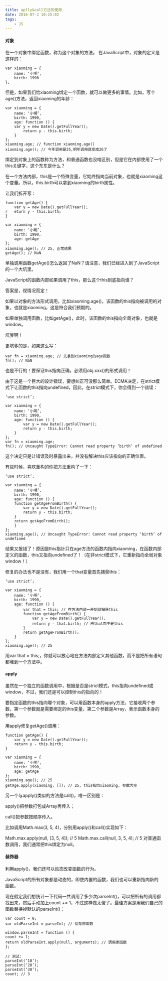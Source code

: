 ```yaml
---
title: aplly&call方法的使用
date: 2016-07-2 10:25:02
tags:
	- JS
---
```


#### 对象
在一个对象中绑定函数，称为这个对象的方法。
在JavaScript中，对象的定义是这样的：

	var xiaoming = {
		name: ‘小明’,
		birth: 1990
	};
但是，如果我们给xiaoming绑定一个函数，就可以做更多的事情。比如，写个age()方法，返回xiaoming的年龄：

	var xiaoming = {
		name: ‘小明’,
		birth: 1990,
		age: function () {
		var y = new Date().getFullYear();
			return y - this.birth;
		}
	};
	xiaoming.age; // function xiaoming.age()
	xiaoming.age(); // 今年调用是25,明年调用就变成26了
绑定到对象上的函数称为方法，和普通函数也没啥区别，但是它在内部使用了一个this关键字，这个东东是什么？

在一个方法内部，this是一个特殊变量，它始终指向当前对象，也就是xiaoming这个变量。所以，this.birth可以拿到xiaoming的birth属性。
<!-- more -->
让我们拆开写：

	function getAge() {
		var y = new Date().getFullYear();
	r	eturn y - this.birth;
	}

	var xiaoming = {
		name: ‘小明’,
		birth: 1990,
		age: getAge
	};
	xiaoming.age(); // 25, 正常结果
	getAge(); // NaN
单独调用函数getAge()怎么返回了NaN？请注意，我们已经进入到了JavaScript的一个大坑里。

JavaScript的函数内部如果调用了this，那么这个this到底指向谁？

答案是，视情况而定！

如果以对象的方法形式调用，比如xiaoming.age()，该函数的this指向被调用的对象，也就是xiaoming，这是符合我们预期的。

如果单独调用函数，比如getAge()，此时，该函数的this指向全局对象，也就是window。

坑爹啊！

更坑爹的是，如果这么写：

	var fn = xiaoming.age; // 先拿到xiaoming的age函数
	fn(); // NaN
也是不行的！要保证this指向正确，必须用obj.xxx()的形式调用！

由于这是一个巨大的设计错误，要想纠正可没那么简单。ECMA决定，在strict模式下让函数的this指向undefined，因此，在strict模式下，你会得到一个错误：

	‘use strict’;

	var xiaoming = {
		name: ‘小明’,
		birth: 1990,
		age: function () {
			var y = new Date().getFullYear();
			return y - this.birth;
		}
	};
	var fn = xiaoming.age;
	fn(); // Uncaught TypeError: Cannot read property ‘birth’ of undefined
这个决定只是让错误及时暴露出来，并没有解决this应该指向的正确位置。

有些时候，喜欢重构的你把方法重构了一下：

	‘use strict’;

	var xiaoming = {
		name: ‘小明’,
		birth: 1990,
		age: function () {
		function getAgeFromBirth() {
			var y = new Date().getFullYear();
			return y - this.birth;
		}
		return getAgeFromBirth();
		}
	};
	xiaoming.age(); // Uncaught TypeError: Cannot read property ‘birth’ of undefined
结果又报错了！原因是this指针只在age方法的函数内指向xiaoming，在函数内部定义的函数，this又指向undefined了！（在非strict模式下，它重新指向全局对象window！）

修复的办法也不是没有，我们用一个that变量首先捕获this：

	‘use strict’;

	var xiaoming = {
		name: ‘小明’,
		birth: 1990,
		age: function () {
			var that = this; // 在方法内部一开始就捕获this
			function getAgeFromBirth() {
				var y = new Date().getFullYear();
				return y - that.birth; // 用that而不是this
			}
			return getAgeFromBirth();
		}
	};
	xiaoming.age(); // 25
用var that = this;，你就可以放心地在方法内部定义其他函数，而不是把所有语句都堆到一个方法中。

#### apply

虽然在一个独立的函数调用中，根据是否是strict模式，this指向undefined或window，不过，我们还是可以控制this的指向的！

要指定函数的this指向哪个对象，可以用函数本身的apply方法，它接收两个参数，第一个参数就是需要绑定的this变量，第二个参数是Array，表示函数本身的参数。

用apply修复getAge()调用：

	function getAge() {
		var y = new Date().getFullYear();
		return y - this.birth;
	}

	var xiaoming = {
		name: ‘小明’,
		birth: 1990,
		age: getAge
	};
	xiaoming.age(); // 25
	getAge.apply(xiaoming, []); // 25, this指向xiaoming, 参数为空
另一个与apply()类似的方法是call()，唯一区别是：

apply()把参数打包成Array再传入；

call()把参数按顺序传入。

比如调用Math.max(3, 5, 4)，分别用apply()和call()实现如下：

Math.max.apply(null, [3, 5, 4]); // 5
Math.max.call(null, 3, 5, 4); // 5
对普通函数调用，我们通常把this绑定为null。

#### 装饰器

利用apply()，我们还可以动态改变函数的行为。

JavaScript的所有对象都是动态的，即使内置的函数，我们也可以重新指向新的函数。

现在假定我们想统计一下代码一共调用了多少次parseInt()，可以把所有的调用都找出来，然后手动加上count += 1，不过这样做太傻了。最佳方案是用我们自己的函数替换掉默认的parseInt()：

	var count = 0;
	var oldParseInt = parseInt; // 保存原函数

	window.parseInt = function () {
	count += 1;
	return oldParseInt.apply(null, arguments); // 调用原函数
	};
	
	// 测试:
	parseInt(‘10’);
	parseInt(‘20’);
	parseInt(‘30’);
	count; // 3